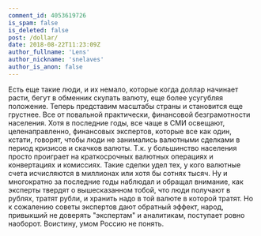 ```yaml
---
comment_id: 4053619726
is_spam: false
is_deleted: false
post: /dollar/
date: 2018-08-22T11:23:09Z
author_fullname: 'Lens'
author_nickname: 'snelaves'
author_is_anon: false
---
```


<p>Есть еще такие люди, и их немало, которые когда доллар начинает расти, бегут в обменник скупать валюту, еще более усугубляя положение. Теперь представим масштабы страны и становится еще грустнее. Все от повальной практически, финансовой безграмотности населения. Хотя в последние годы, все чаще в СМИ освещают, целенаправленно, финансовых экспертов, которые все как один, кстати, говорят, чтобы люди не занимались валютными сделками в период кризисов и скачков валюты. Т.к. у большинство населения просто проиграет на краткосрочных валютных операциях и конвертациях и комиссиях. Такие сделки удел тех, у кого валютные счета исчисляются в миллионах или хотя бы сотнях тысяч. Ну и многократно за последние годы наблюдал и обращал внимание, как эксперты твердят о вышесказанном тобой, что люди получают в рублях, тратят рубли, и хранить надо в той валюте в которой тратят. Но к сожалению советы экспертов дают обратный эффект, народ, привыкший не доверять "экспертам" и аналитикам, поступает ровно наоборот. Воистину, умом Россию не понять.</p>
